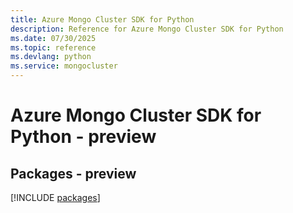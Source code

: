 ```yaml
---
title: Azure Mongo Cluster SDK for Python
description: Reference for Azure Mongo Cluster SDK for Python
ms.date: 07/30/2025
ms.topic: reference
ms.devlang: python
ms.service: mongocluster
---
```

# Azure Mongo Cluster SDK for Python - preview
## Packages - preview
[!INCLUDE [packages](mongo-cluster-index.md)]